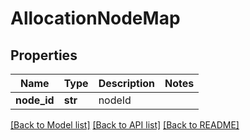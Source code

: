 # AllocationNodeMap

## Properties
Name | Type | Description | Notes
------------ | ------------- | ------------- | -------------
**node_id** | **str** | nodeId | 

[[Back to Model list]](../README.md#documentation-for-models) [[Back to API list]](../README.md#documentation-for-api-endpoints) [[Back to README]](../README.md)


